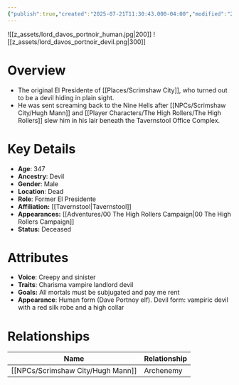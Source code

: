 ```yaml
---
{"publish":true,"created":"2025-07-21T11:30:43.000-04:00","modified":"2025-10-17T11:10:57.206-04:00","cssclasses":""}
---
```


![[z_assets/lord_davos_portnoir_human.jpg|200]] ![[z_assets/lord_davos_portnoir_devil.png|300]]

# Overview
- The original El Presidente of [[Places/Scrimshaw City]], who turned out to be a devil hiding in plain sight. 
- He was sent screaming back to the Nine Hells after [[NPCs/Scrimshaw City/Hugh Mann]] and [[Player Characters/The High Rollers/The High Rollers]] slew him in his lair beneath the Tavernstool Office Complex.

# Key Details
- **Age**: 347
- **Ancestry**: Devil
- **Gender**: Male
- **Location**: Dead
- **Role**: Former El Presidente
- **Affiliation:** [[Tavernstool\|Tavernstool]]
- **Appearances:** [[Adventures/00 The High Rollers Campaign\|00 The High Rollers Campaign]]
- **Status:** Deceased

# Attributes
- **Voice**: Creepy and sinister
- **Traits**: Charisma vampire landlord devil
- **Goals:** All mortals must be subjugated and pay me rent
- **Appearance**: Human form (Dave Portnoy elf). Devil form: vampiric devil with a red silk robe and a high collar

# Relationships

| Name          | Relationship |
| ------------- | ------------ |
| [[NPCs/Scrimshaw City/Hugh Mann]] | Archenemy    |
